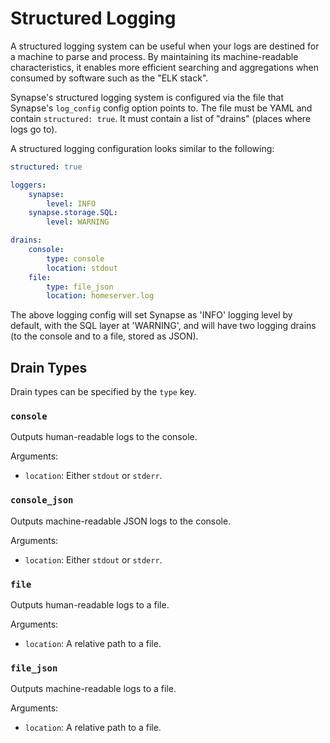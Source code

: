# Structured Logging

A structured logging system can be useful when your logs are destined for a machine to parse and process. By maintaining its machine-readable characteristics, it enables more efficient searching and aggregations when consumed by software such as the "ELK stack".

Synapse's structured logging system is configured via the file that Synapse's `log_config` config option points to. The file must be YAML and contain `structured: true`. It must contain a list of "drains" (places where logs go to).

A structured logging configuration looks similar to the following:

```yaml
structured: true

loggers:
    synapse:
        level: INFO
    synapse.storage.SQL:
        level: WARNING

drains:
    console:
        type: console
        location: stdout
    file:
        type: file_json
        location: homeserver.log
```

The above logging config will set Synapse as 'INFO' logging level by default, with the SQL layer at 'WARNING', and will have two logging drains (to the console and to a file, stored as JSON).

## Drain Types

Drain types can be specified by the `type` key.

### `console`

Outputs human-readable logs to the console.

Arguments:

- `location`: Either `stdout` or `stderr`.

### `console_json`

Outputs machine-readable JSON logs to the console.

Arguments:

- `location`: Either `stdout` or `stderr`.

### `file`

Outputs human-readable logs to a file.

Arguments:

- `location`: A relative path to a file.

### `file_json`

Outputs machine-readable logs to a file.

Arguments:

- `location`: A relative path to a file.
